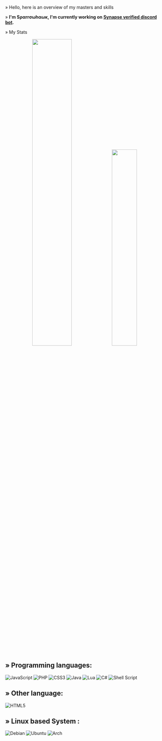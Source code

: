 » Hello, here is an overview of my masters and skills 

» **I'm Sραrrσωhαωκ, I'm currently working on [Synapse verified discord bot](https://discord.gg/k8mbYrKwmU).**

» My Stats

<div align="center">
  <tr style="display:flex; justify-content: space-around">
    <td align="center" width="50%" style="margin: auto 0">
      <img src="https://github-readme-stats.vercel.app/api?username=1Sparrowhawk" width="50%"/>
    </td>
      <td align="center" width="50%" style="margin-right: 40px;">
      <img width="40%" src="https://github-readme-stats.vercel.app/api/top-langs/?username=1Sparrowhawk"/>
    </td>
  </tr>
</div>


## » Programming languages:
![JavaScript](https://img.shields.io/badge/javascript-%23323330.svg?style=for-the-badge&logo=javascript&logoColor=%23F7DF1E)
![PHP](https://img.shields.io/badge/php-%23777BB4.svg?style=for-the-badge&logo=php&logoColor=white)
![CSS3](https://img.shields.io/badge/css3-%231572B6.svg?style=for-the-badge&logo=css3&logoColor=white)
![Java](https://img.shields.io/badge/java-%23ED8B00.svg?style=for-the-badge&logo=java&logoColor=white)
![Lua](https://img.shields.io/badge/lua-%232C2D72.svg?style=for-the-badge&logo=lua&logoColor=white)
![C#](https://img.shields.io/badge/c%23-%23239120.svg?style=for-the-badge&logo=c-sharp&logoColor=white)
![Shell Script](https://img.shields.io/badge/shell_script-%23121011.svg?style=for-the-badge&logo=gnu-bash&logoColor=white)

## » Other language:
![HTML5](https://img.shields.io/badge/html5-%23E34F26.svg?style=for-the-badge&logo=html5&logoColor=white)

## » Linux based System : 

![Debian](https://img.shields.io/badge/Debian-D70A53?style=for-the-badge&logo=debian&logoColor=white)
![Ubuntu](https://img.shields.io/badge/Ubuntu-E95420?style=for-the-badge&logo=ubuntu&logoColor=white)
![Arch](https://img.shields.io/badge/Arch%20Linux-1793D1?logo=arch-linux&logoColor=fff&style=for-the-badge)
